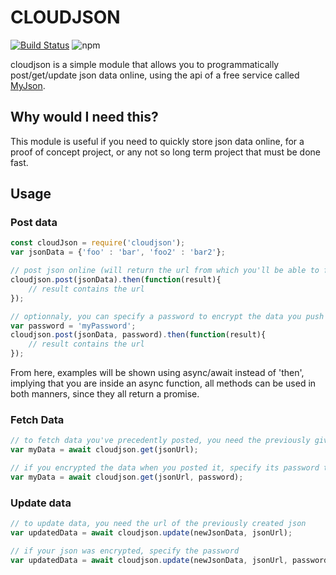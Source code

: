 # CLOUDJSON

[![Build Status](https://travis-ci.org/breizoreol/cloudjson.svg?branch=master)](https://travis-ci.org/breizoreol/cloudjson) ![npm](https://img.shields.io/npm/dt/cloudjson.svg)

cloudjson is a simple module that allows you to programmatically post/get/update json data online, using the api of a free service called [MyJson](http://myjson.com/).

## Why would I need this?
This module is useful if you need to quickly store json data online, for a proof of concept project, or any not so long term project that must be done fast.

## Usage

### Post data

```javascript
const cloudJson = require('cloudjson');
var jsonData = {'foo' : 'bar', 'foo2' : 'bar2'};

// post json online (will return the url from which you'll be able to fetch your data)
cloudjson.post(jsonData).then(function(result){
	// result contains the url
});

// optionnaly, you can specify a password to encrypt the data you push online
var password = 'myPassword';
cloudjson.post(jsonData, password).then(function(result){
	// result contains the url
});
```
From here, examples will be shown using async/await instead of 'then', implying that you are inside an async function, all methods can be used in both manners, since they all return a promise.
### Fetch Data
```javascript
// to fetch data you've precedently posted, you need the previously given url
var myData = await cloudjson.get(jsonUrl);

// if you encrypted the data when you posted it, specify its password to decrypt it:
var myData = await cloudjson.get(jsonUrl, password);
````
### Update data
```javascript
// to update data, you need the url of the previously created json
var updatedData = await cloudjson.update(newJsonData, jsonUrl);

// if your json was encrypted, specify the password
var updatedData = await cloudjson.update(newJsonData, jsonUrl, password);
```